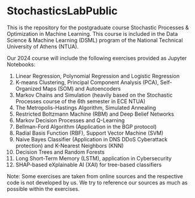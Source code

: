 # StochasticsLabPublic
This is the repository for the postgraduate course Stochastic Processes &amp; Optimization in Machine Learning. This course is included in the Data Science &amp; Machine Learning (DSML) program of the National Technical University of Athens (NTUA).  
  
Our 2024 course will include the following exercises provided as Jupyter Notebooks:  
1) Linear Regression, Polynomial Regression and Logistic Regression  
2) K-means Clustering, Principal Component Analysis (PCA), Self-Organized Maps (SOM) and Autoencoders  
3) Markov Chains and Simulation (heavily based on the Stochastic Processes course of the 6th semester in ECE NTUA)  
4) The Metropolis-Hastings Algorithm, Simulated Annealing  
5) Restricted Boltzmann Machine (RBM) and Deep Belief Networks  
6) Markov Decision Processes and Q-Learning  
7) Bellman-Ford Algorithm (Application in the BGP protocol)  
8) Radial Basis Function (RBF), Support Vector Machine (SVM)  
9) Naive Bayes Classifier (Application in DNS DDoS Cyberattack protection) and K-Nearest Neighbors (KNN)  
10) Decision Trees and Random Forests  
11) Long Short-Term Memory (LSTM), application in Cybersecurity  
12) SHAP-based eXplainable AI (XAI) for tree-based classifiers  
  
Note: Some exercises are taken from online sources and the respective code is not developed by us. We try to reference our sources as much as possible within the exercises.  

